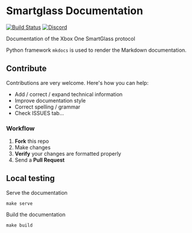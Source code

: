# Smartglass Documentation

[![Build Status](https://travis-ci.com/xboxoneresearch/wiki.svg?branch=master)](https://travis-ci.com/xboxoneresearch/wiki)
[![Discord](https://img.shields.io/discord/488349947473690625)](https://xboxoneresearch.github.io/)

Documentation of the Xbox One SmartGlass protocol

Python framework `mkdocs` is used to render the Markdown documentation.

## Contribute

Contributions are very welcome. Here's how you can help:

- Add / correct / expand technical information
- Improve documentation style
- Correct spelling / grammar
- Check ISSUES tab...

### Workflow

1. __Fork__ this repo
1. Make changes
1. __Verify__ your changes are formatted properly
1. Send a __Pull Request__

## Local testing

Serve the documentation
```
make serve
```

Build the documentation
```
make build
```
